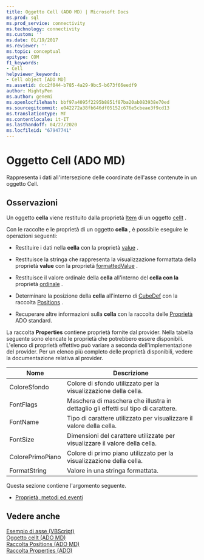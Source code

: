 ```yaml
---
title: Oggetto Cell (ADO MD) | Microsoft Docs
ms.prod: sql
ms.prod_service: connectivity
ms.technology: connectivity
ms.custom: ''
ms.date: 01/19/2017
ms.reviewer: ''
ms.topic: conceptual
apitype: COM
f1_keywords:
- Cell
helpviewer_keywords:
- Cell object [ADO MD]
ms.assetid: dcc2f044-b785-4a29-9bc5-b673f66eedf9
author: MightyPen
ms.author: genemi
ms.openlocfilehash: bbf97a4095f2295b8851f87ba20ab083938e70ed
ms.sourcegitcommit: e042272a38fb646df05152c676e5cbeae3f9cd13
ms.translationtype: MT
ms.contentlocale: it-IT
ms.lasthandoff: 04/27/2020
ms.locfileid: "67947741"
---
```

# <a name="cell-object-ado-md"></a>Oggetto Cell (ADO MD)
Rappresenta i dati all'intersezione delle coordinate dell'asse contenute in un oggetto Cell.  
  
## <a name="remarks"></a>Osservazioni  
 Un oggetto **cella** viene restituito dalla proprietà [Item](../../../ado/reference/ado-md-api/item-property-ado-md-cellset.md) di un oggetto [cellt](../../../ado/reference/ado-md-api/cellset-object-ado-md.md) .  
  
 Con le raccolte e le proprietà di un oggetto **cella** , è possibile eseguire le operazioni seguenti:  
  
-   Restituire i dati nella **cella** con la proprietà [value](../../../ado/reference/ado-md-api/value-property-ado-md.md) .  
  
-   Restituisce la stringa che rappresenta la visualizzazione formattata della proprietà **value** con la proprietà [formattedValue](../../../ado/reference/ado-md-api/formattedvalue-property-ado-md.md) .  
  
-   Restituisce il valore ordinale della **cella** all'interno del **cella con la** proprietà [ordinale](../../../ado/reference/ado-md-api/ordinal-property-ado-md-cell.md) .  
  
-   Determinare la posizione della **cella** all'interno di [CubeDef](../../../ado/reference/ado-md-api/cubedef-object-ado-md.md) con la raccolta [Positions](../../../ado/reference/ado-md-api/positions-collection-ado-md.md) .  
  
-   Recuperare altre informazioni sulla **cella** con la raccolta delle [Proprietà](../../../ado/reference/ado-api/properties-collection-ado.md) ADO standard.  
  
 La raccolta **Properties** contiene proprietà fornite dal provider. Nella tabella seguente sono elencate le proprietà che potrebbero essere disponibili. L'elenco di proprietà effettivo può variare a seconda dell'implementazione del provider. Per un elenco più completo delle proprietà disponibili, vedere la documentazione relativa al provider.  
  
|Nome|Descrizione|  
|----------|-----------------|  
|ColoreSfondo|Colore di sfondo utilizzato per la visualizzazione della cella.|  
|FontFlags|Maschera di maschera che illustra in dettaglio gli effetti sul tipo di carattere.|  
|FontName|Tipo di carattere utilizzato per visualizzare il valore della cella.|  
|FontSize|Dimensioni del carattere utilizzate per visualizzare il valore della cella.|  
|ColorePrimoPiano|Colore di primo piano utilizzato per la visualizzazione della cella.|  
|FormatString|Valore in una stringa formattata.|  
  
 Questa sezione contiene l'argomento seguente.  
  
-   [Proprietà, metodi ed eventi](../../../ado/reference/ado-md-api/cell-object-properties-methods-and-events.md)  
  
## <a name="see-also"></a>Vedere anche  
 [Esempio di asse (VBScript)](../../../ado/reference/ado-md-api/axis-example-vbscript.md)   
 [Oggetto cellt (ADO MD)](../../../ado/reference/ado-md-api/cellset-object-ado-md.md)   
 [Raccolta Positions (ADO MD)](../../../ado/reference/ado-md-api/positions-collection-ado-md.md)   
 [Raccolta Properties (ADO)](../../../ado/reference/ado-api/properties-collection-ado.md)
